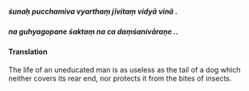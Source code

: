 ##### śunaḥ pucchamiva vyarthaṃ jīvitaṃ vidyā vinā .
##### na guhyagopane śaktaṃ na ca daṃśanivāraṇe ..

#### Translation

The life of an uneducated man is as useless as the tail of a dog which neither covers its rear end, nor protects it from the bites of insects.